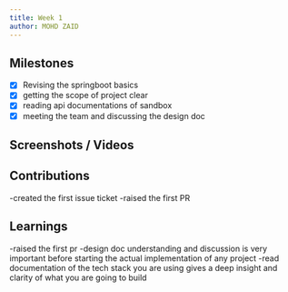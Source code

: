 ```yaml
---
title: Week 1
author: MOHD ZAID   
---
```


## Milestones
- [x] Revising the springboot basics
- [x] getting the scope of project clear
- [x] reading api documentations of sandbox
- [x] meeting the team and discussing the design doc

## Screenshots / Videos 

## Contributions
-created the first issue ticket 
-raised the first PR 

## Learnings
-raised the first pr
-design doc understanding and discussion is very important before starting the actual implementation of any project
-read documentation of the tech stack you are using gives a deep insight and clarity of what you are going to build
